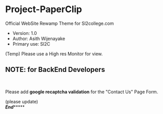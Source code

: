 # Project-PaperClip
Official WebSite Rewamp Theme for Sl2college.com
<ul>
<li>Version:		1.0</li>
<li>Author:			Asith Wijenayake</li>
<li>Primary use:	Sl2C</li>
</ul>

(Temp) Please use a High res Monitor for view. 

<h2>NOTE: for BackEnd Developers</h2>

<!--<p>We gonna use <a href="https://www.intercom.com">Intercom </a> as our feedback chat platform. if we need any. <br /> i already setup half of. So please continue the setup from this <a href= "https://app.intercom.io/invites/163c2d64-fefb-47e9-bd2c-377cf00bcbc7">link</a></p>-->
<br />
<p> Please add <strong>google recaptcha validation</strong> for the "Contact Us" Page Form.</p>

(please update) <br />
*****************************************End**********************************************
